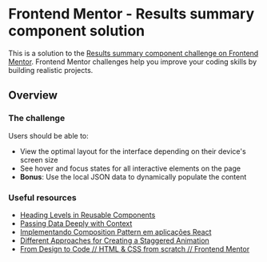 # Frontend Mentor - Results summary component solution

This is a solution to the [Results summary component challenge on Frontend Mentor](https://www.frontendmentor.io/challenges/results-summary-component-CE_K6s0maV). Frontend Mentor challenges help you improve your coding skills by building realistic projects.

## Overview

### The challenge

Users should be able to:

- View the optimal layout for the interface depending on their device's screen size
- See hover and focus states for all interactive elements on the page
- **Bonus**: Use the local JSON data to dynamically populate the content

### Useful resources

- [Heading Levels in Reusable Components](https://www.upyoura11y.com/reusable-components-with-headers/)
- [Passing Data Deeply with Context](https://react.dev/learn/passing-data-deeply-with-context)
- [Implementando Composition Pattern em aplicações React](https://vinniciusgomes.medium.com/implementando-composition-pattern-em-aplicacoes-react-4e8dc92742ff)
- [Different Approaches for Creating a Staggered Animation](https://css-tricks.com/different-approaches-for-creating-a-staggered-animation/)
- [From Design to Code // HTML & CSS from scratch // Frontend Mentor](https://youtu.be/KqFAs5d3Yl8?si=UYLVDR9lIQP-V_--)
